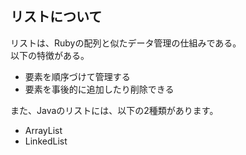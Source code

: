 ## リストについて  
リストは、Rubyの配列と似たデータ管理の仕組みである。  
以下の特徴がある。  
- 要素を順序づけて管理する  
- 要素を事後的に追加したり削除できる  

また、Javaのリストには、以下の2種類があります。  
- ArrayList  
- LinkedList  

